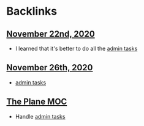 
# Backlinks
## [November 22nd, 2020](<November 22nd, 2020.md>)
-  I learned that it's better to do all the [admin tasks](<admin tasks.md>)

## [November 26th, 2020](<November 26th, 2020.md>)
- [admin tasks](<admin tasks.md>)

## [The Plane MOC](<The Plane MOC.md>)
- Handle [admin tasks](<admin tasks.md>)

